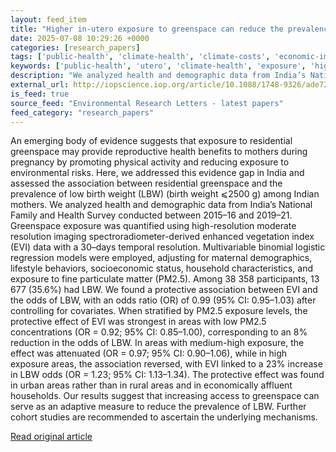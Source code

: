 ```yaml
---
layout: feed_item
title: "Higher in-utero exposure to greenspace can reduce the prevalence of low birth weight in India"
date: 2025-07-08 10:29:26 +0000
categories: [research_papers]
tags: ['public-health', 'climate-health', 'climate-costs', 'economic-impacts']
keywords: ['public-health', 'utero', 'climate-health', 'exposure', 'higher', 'economic-impacts', 'climate-costs']
description: "We analyzed health and demographic data from India’s National Family and Health Survey conducted between 2015–16 and 2019–21"
external_url: http://iopscience.iop.org/article/10.1088/1748-9326/ade727
is_feed: true
source_feed: "Environmental Research Letters - latest papers"
feed_category: "research_papers"
---
```


An emerging body of evidence suggests that exposure to residential greenspace may provide reproductive health benefits to mothers during pregnancy by promoting physical activity and reducing exposure to environmental risks. Here, we addressed this evidence gap in India and assessed the association between residential greenspace and the prevalence of low birth weight (LBW) (birth weight ⩽2500 g) among Indian mothers. We analyzed health and demographic data from India’s National Family and Health Survey conducted between 2015–16 and 2019–21. Greenspace exposure was quantified using high-resolution moderate resolution imaging spectroradiometer-derived enhanced vegetation index (EVI) data with a 30–days temporal resolution. Multivariable binomial logistic regression models were employed, adjusting for maternal demographics, lifestyle behaviors, socioeconomic status, household characteristics, and exposure to fine particulate matter (PM2.5). Among 38 358 participants, 13 677 (35.6%) had LBW. We found a protective association between EVI and the odds of LBW, with an odds ratio (OR) of 0.99 (95% CI: 0.95–1.03) after controlling for covariates. When stratified by PM2.5 exposure levels, the protective effect of EVI was strongest in areas with low PM2.5 concentrations (OR = 0.92; 95% CI: 0.85–1.00), corresponding to an 8% reduction in the odds of LBW. In areas with medium-high exposure, the effect was attenuated (OR = 0.97; 95% CI: 0.90–1.06), while in high exposure areas, the association reversed, with EVI linked to a 23% increase in LBW odds (OR = 1.23; 95% CI: 1.13–1.34). The protective effect was found in urban areas rather than in rural areas and in economically affluent households. Our results suggest that increasing access to greenspace can serve as an adaptive measure to reduce the prevalence of LBW. Further cohort studies are recommended to ascertain the underlying mechanisms.

[Read original article](http://iopscience.iop.org/article/10.1088/1748-9326/ade727)
